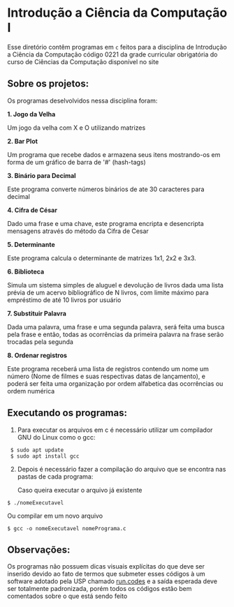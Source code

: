 # Introdução a Ciência da Computação I
Esse diretório contêm programas em `c` feitos para a disciplina de Introdução a Ciência da Computação código 0221 da grade curricular obrigatória do curso de Ciências da Computação disponível no site 

## Sobre os projetos:

Os programas deselvolvidos nessa disciplina foram:

**1. Jogo da Velha**<p>
Um jogo da velha com X e O utilizando matrizes

**2. Bar Plot**<p>
Um programa que recebe dados e armazena seus itens mostrando-os em forma de um gráfico de barra de '#' (hash-tags)

**3. Binário para Decimal**<p>
Este programa converte números binários de ate 30 caracteres para decimal

**4. Cifra de César**<p>
Dado uma frase e uma chave, este programa encripta e desencripta mensagens através do método da Cifra de Cesar

**5. Determinante**<p>
Este programa calcula o determinante de matrizes 1x1, 2x2 e 3x3.

**6. Biblioteca**<p>
Simula um sistema simples de aluguel e devolução de livros dada uma 
lista prévia de um acervo bibliográfico de N livros, com limite máximo para empréstimo
de até 10 livros por usuário

**7. Substituir Palavra**<p>
Dada uma palavra, uma frase e uma segunda palavra, será feita uma busca pela frase e então, 
todas as ocorrências da primeira palavra na frase serão 
trocadas pela segunda

**8. Ordenar registros**<p>
Este programa receberá uma lista de registros contendo um nome um número (Nome de filmes e suas respectivas datas de lançamento), e poderá ser feita
uma organização por ordem alfabetica das ocorrências ou ordem numérica


## Executando os programas:

1. Para executar os arquivos em c é necessário utilizar um compilador GNU do Linux como o gcc:<p>
```
 $ sudo apt update
 $ sudo apt install gcc
```
2. Depois é necessário fazer a compilação do arquivo que se encontra nas pastas de cada programa:<p>
Caso queira executar o arquivo já existente<p>
```
$ ./nomeExecutavel
```
Ou compilar em um novo arquivo<p>
``` 
$ gcc -o nomeExecutavel nomePrograma.c
```
## Observações:
Os programas não possuem dicas visuais explícitas do que deve ser inserido devido ao fato de termos que submeter
esses códigos à um software adotado pela USP chamado [run.codes](http://www.runc.codes.com) e a saída esperada deve ser totalmente padronizada, porém todos
os códigos estão bem comentados sobre o que está sendo feito
